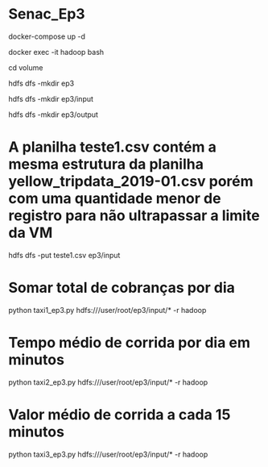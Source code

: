 # Senac_Ep3

docker-compose up -d

docker exec -it hadoop bash

cd volume

hdfs dfs -mkdir ep3

hdfs dfs -mkdir ep3/input

hdfs dfs -mkdir ep3/output

# A planilha teste1.csv contém a mesma estrutura da planilha yellow_tripdata_2019-01.csv porém com uma quantidade menor de registro para não ultrapassar a limite da VM
hdfs dfs -put teste1.csv ep3/input

# Somar total de cobranças por dia
python taxi1_ep3.py hdfs:///user/root/ep3/input/* -r hadoop

# Tempo médio de corrida por dia em minutos
python taxi2_ep3.py hdfs:///user/root/ep3/input/* -r hadoop

# Valor médio de corrida a cada 15 minutos
python taxi3_ep3.py hdfs:///user/root/ep3/input/* -r hadoop
